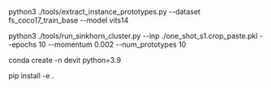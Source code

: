 python3 ./tools/extract_instance_prototypes.py   --dataset fs_coco17_train_base    --model vits14


 python3 ./tools/run_sinkhorn_cluster.py  --inp  ./one_shot_s1.crop_paste.pkl   --epochs 10    --momentum 0.002   --num_prototypes 10


 conda create -n devit  python=3.9 

 pip install -e .
